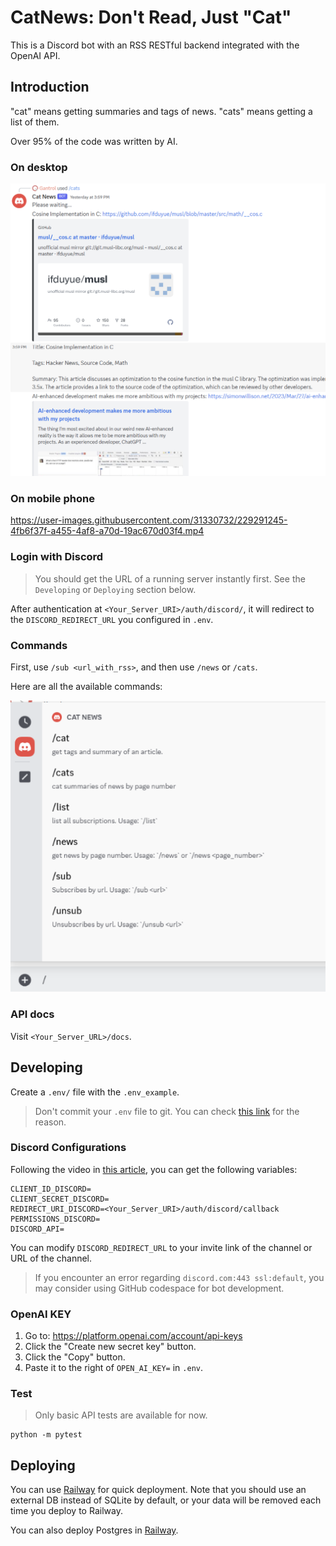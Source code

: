 # CatNews: Don't Read, Just "Cat"

This is a Discord bot with an RSS RESTful backend integrated with the OpenAI API.

## Introduction

"cat" means getting summaries and tags of news. "cats" means getting a list of them.

Over 95% of the code was written by AI.

### On desktop

![cats.png](./assets/cats.png)


### On mobile phone

https://user-images.githubusercontent.com/31330732/229291245-4fb6f37f-a455-4af8-a70d-19ac670d03f4.mp4


### Login with Discord

> You should get the URL of a running server instantly first. See the `Developing` or `Deploying` section below.

After authentication at `<Your_Server_URI>/auth/discord/`, it will redirect to the `DISCORD_REDIRECT_URL` you configured in `.env`.

### Commands

First, use `/sub <url_with_rss>`, and then use `/news` or `/cats`.

Here are all the available commands:

![commands](./assets/commands.png)

### API docs

Visit `<Your_Server_URL>/docs`.

## Developing

Create a `.env/` file with the `.env_example`.

> Don't commit your `.env` file to git. You can check [this link](https://github.com/search?q=%2Fsk-[A-z0-9]{40}%2F&type=code) for the reason.

### Discord Configurations

Following the video in [this article](https://pythoninoffice.com/building-a-simple-python-discord-bot-with-discordpy-in-2022-2023/), you can get the following variables:

```
CLIENT_ID_DISCORD=
CLIENT_SECRET_DISCORD=
REDIRECT_URI_DISCORD=<Your_Server_URI>/auth/discord/callback
PERMISSIONS_DISCORD=
DISCORD_API=
```

You can modify `DISCORD_REDIRECT_URL` to your invite link of the channel or URL of the channel.

> If you encounter an error regarding `discord.com:443 ssl:default`, you may consider using GitHub codespace for bot development.

### OpenAI KEY

1. Go to: https://platform.openai.com/account/api-keys
2. Click the "Create new secret key" button.
3. Click the "Copy" button.
4. Paste it to the right of `OPEN_AI_KEY=` in `.env`.

### Test

> Only basic API tests are available for now.

```
python -m pytest
```

## Deploying

You can use [Railway](https://railway.app/new) for quick deployment. Note that you should use an external DB instead of SQLite by default, or your data will be removed each time you deploy to Railway.

You can also deploy Postgres in [Railway](https://railway.app/new).
